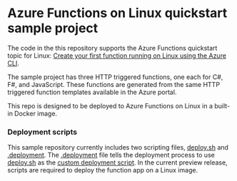 # Azure Functions on Linux quickstart sample project 

The code in the this repository supports the Azure Functions quickstart topic for Linux: [Create your first function running on Linux using the Azure CLI](https://docs.microsoft.com/azure/azure-functions/functions-create-first-azure-function-azure-cli-linux). 

The sample project has three HTTP triggered functions, one each for C#, F#, and JavaScript. These functions are generated from the same HTTP triggered function templates available in the Azure portal. 

This repo is designed to be deployed to Azure Functions on Linux in a built-in Docker image. 

### Deployment scripts

This sample repository currently includes two scripting files, [deploy.sh] and [.deployment]. The [.deployment] file tells the deployment process to use [deploy.sh] as the [custom deployment script](https://github.com/projectkudu/kudu/wiki/Custom-Deployment-Script). In the current preview release, scripts are required to deploy the function app on a Linux image.  


[.deployment]: .deployment
[deploy.sh]: deploy.sh

